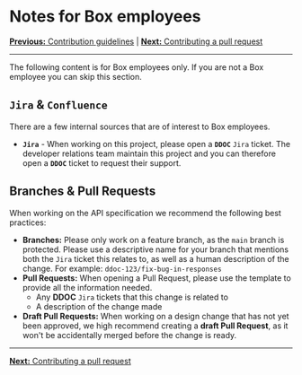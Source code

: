 # Notes for Box employees

[**Previous:** Contribution guidelines](./index.md) |
[**Next:** Contributing a pull request](./docs/pull-request.md)

---

The following content is for Box employees only. If you are not a Box employee
you can skip this section.

## `Jira` & `Confluence`

There are a few internal sources that are of interest to Box employees.

* **`Jira`** - When working on this project, please open a **`DDOC`** `Jira`
  ticket. The developer relations team maintain this project and you can
  therefore open a **`DDOC`**  ticket to request their support.

## Branches & Pull Requests

When working on the API specification we recommend the following best practices:

* **Branches:** Please only work on a feature branch, as the `main` branch is
  protected. Please use a descriptive name for your branch that mentions both
  the `Jira` ticket this relates to, as well as a human description of the change.
  For example: `ddoc-123/fix-bug-in-responses`
* **Pull Requests:** When opening a Pull Request, please use the
  template to provide all the information needed.
  * Any **DDOC** `Jira` tickets that this change is related to
  * A description of the change made
* **Draft Pull Requests:** When working on a design change that has not yet been
  approved, we high recommend creating a **draft Pull Request**, as it won't be
  accidentally merged before the change is ready.

---

[**Next:** Contributing a pull request](./docs/pull-request.md)
